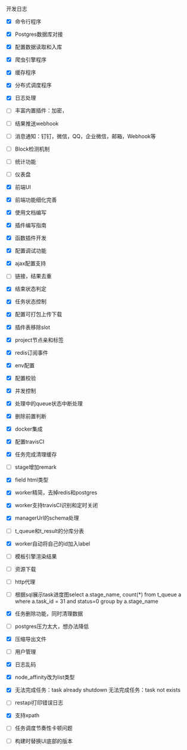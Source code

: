 
开发日志

- [x] 命令行程序
- [x] Postgres数据库对接
- [x] 配置数据读取和入库
- [x] 爬虫引擎程序
- [x] 缓存程序
- [x] 分布式调度程序
- [x] 日志处理
- [ ] 丰富内置插件：加密，
- [ ] 结果推送webhook
- [ ] 消息通知：钉钉，微信，QQ，企业微信，邮箱，Webhook等
- [ ] Block检测机制
- [ ] 统计功能
- [ ] 仪表盘
- [x] 前端UI
- [x] 前端功能细化完善
- [x] 使用文档编写
- [x] 插件编写指南
- [x] 函数插件开发
- [x] 配置调试功能
- [x] ajax配置支持
- [ ] 链接，结果去重
- [x] 结束状态判定
- [x] 任务状态控制
- [x] 配置可打包上传下载
- [x] 插件表移除slot
- [x] project节点亲和标签
- [x] redis订阅事件
- [x] env配置
- [x] 配置校验
- [x] 并发控制
- [x] 处理中的queue状态中断处理
- [x] 删除前置判断
- [x] docker集成
- [x] 配置travisCI
- [x] 任务完成清理缓存
- [ ] stage增加remark
- [x] field html类型
- [x] worker精简，去掉redis和postgres
- [x] worker支持travisCI识别和定时关闭
- [x] managerUrl的schema处理
- [ ] t_queue和t_result的分库分表
- [x] worker自动将自己的id加入label
- [ ] 模板引擎渲染结果
- [ ] 资源下载
- [ ] http代理
- [ ] 根据sql展示task进度图select a.stage_name, count(*) from t_queue a where a.task_id = 31 and status=0 group by a.stage_name
- [x] 任务删除功能，同时清理数据
- [ ] postgres压力太大，想办法降低
- [x] 压缩导出文件
- [ ] 用户管理
- [x] 日志乱码
- [x] node_affinity改为list类型
- [x] 无法完成任务：task already shutdown   无法完成任务：task not exists
- [ ] restapi打印错误日志
- [x] 支持xpath
- [ ] 任务调度节奏性卡顿问题
- [ ] 构建时替换UI底部的版本













